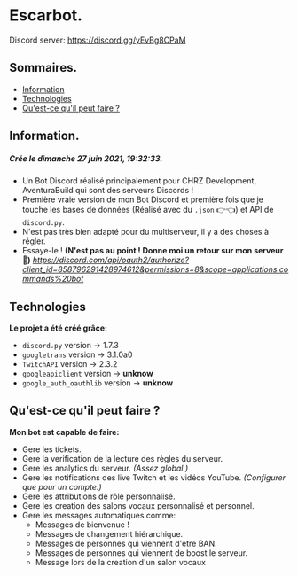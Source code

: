 # Escarbot.
Discord server: https://discord.gg/yEvBg8CPaM

## Sommaires.
* [Information](#information)
* [Technologies](#technologies)
* [Qu'est-ce qu'il peut faire ?](#Qu'est-ce-qu'il-peut-faire-?)

## Information.
##### Crée le dimanche 27 juin 2021, 19:32:33.
* Un Bot Discord réalisé principalement pour CHRZ Development, AventuraBuild qui sont des serveurs Discords !
* Première vraie version de mon Bot Discord et première fois que je touche les bases de données (Réalisé avec du `.json` 👉👈) et API de `discord.py`.
* N'est pas très bien adapté pour du multiserveur, il y a des choses à régler.
* Essaye-le ! **(N'est pas au point ! Donne moi un retour sur mon serveur 🙏)** _https://discord.com/api/oauth2/authorize?client_id=858796291428974612&permissions=8&scope=applications.commands%20bot_

## Technologies
**Le projet a été créé grâce:**
* `discord.py` version -> 1.7.3
* `googletrans` version -> 3.1.0a0
* `TwitchAPI` version -> 2.3.2
* `googleapiclient` version -> **unknow**
* `google_auth_oauthlib` version -> **unknow**
	
## Qu'est-ce qu'il peut faire ?
**Mon bot est capable de faire:**
* Gere les tickets.
* Gere la verification de la lecture des règles du serveur.
* Gere les analytics du serveur. _(Assez global.)_
* Gere les notifications des live Twitch et les vidéos YouTube. _(Configurer que pour un compte.)_
* Gere les attributions de rôle personnalisé.
* Gere les creation des salons vocaux personnalisé et personnel.
* Gere les messages automatiques comme:
  * Messages de bienvenue !
  * Messages de changement hiérarchique.
  * Messages de personnes qui viennent d'etre BAN.
  * Messages de personnes qui viennent de boost le serveur.
  * Message lors de la creation d'un salon vocaux